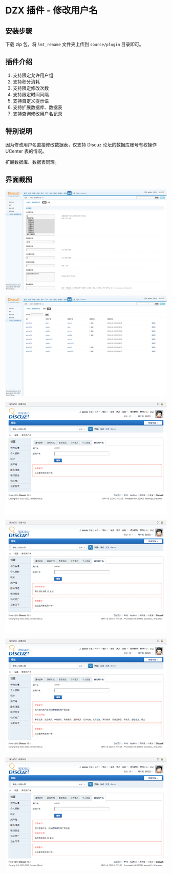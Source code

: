 # DZX 插件 - 修改用户名

## 安装步骤

下载 zip 包，将 `lmt_rename` 文件夹上传到 `source/plugin` 目录即可。

## 插件介绍

1. 支持限定允许用户组
2. 支持积分消耗
3. 支持限定修改次数
4. 支持限定时间间隔
5. 支持自定义提示语
6. 支持扩展数据库、数据表
7. 支持查询修改用户名记录

## 特别说明

因为修改用户名直接修改数据表，仅支持 Discuz 论坛的数据库账号有权操作 UCenter 表的情况。

扩展数据库、数据表同理。

## 界面截图

![](demo/后台配置01-设置.jpg)

![](demo/后台配置02-记录.jpg)

![](demo/友情提示.jpg)

![](demo/消耗积分项提示.jpg)

![](demo/错误提示-用户组.jpg)

![](demo/错误提示-积分.jpg)

